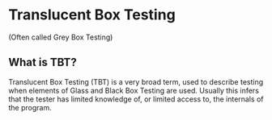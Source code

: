 # Translucent Box Testing

(Often called Grey Box Testing)

## What is TBT?

Translucent Box Testing (TBT) is a very broad term, used to describe testing when elements of Glass and Black Box Testing are used. Usually this infers that the tester has limited knowledge of, or limited access to, the internals of the program.